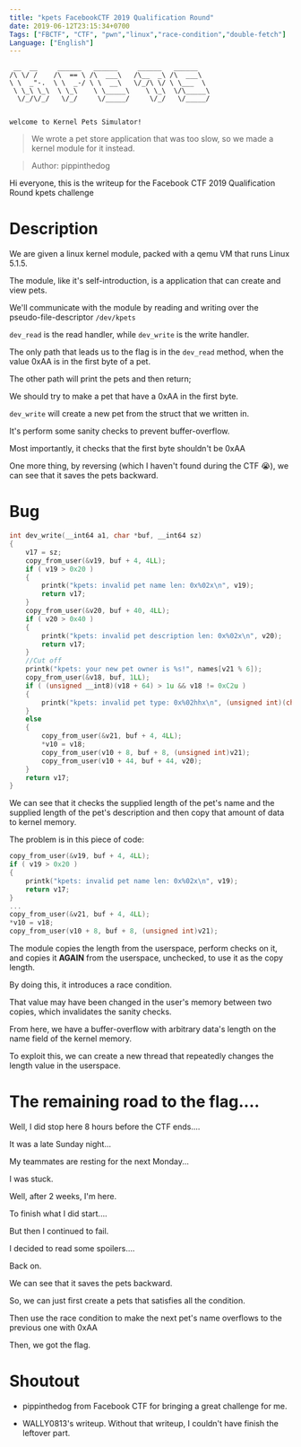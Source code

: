 ```yaml
---
title: "kpets FacebookCTF 2019 Qualification Round"
date: 2019-06-12T23:15:34+0700
Tags: ["FBCTF", "CTF", "pwn","linux","race-condition","double-fetch"]
Language: ["English"]
---
```


```
 __  __     ______   ______     ______   ______    
/\ \/ /    /\  == \ /\  ___\   /\__  _\ /\  ___\   
\ \  _"-.  \ \  _-/ \ \  __\   \/_/\ \/ \ \___  \  
 \ \_\ \_\  \ \_\    \ \_____\    \ \_\  \/\_____\ 
  \/_/\/_/   \/_/     \/_____/     \/_/   \/_____/ 

																									 
welcome to Kernel Pets Simulator!
```

> We wrote a pet store application that was too slow, so we made a kernel module for it instead.

> Author: pippinthedog

Hi everyone, this is the writeup for the Facebook CTF 2019 Qualification Round kpets challenge

# Description

We are given a linux kernel module, packed with a qemu VM that runs Linux 5.1.5.

The module, like it's self-introduction, is a application that can create and view pets.

We'll communicate with the module by reading and writing over the pseudo-file-descriptor `/dev/kpets`

`dev_read` is the read handler, while `dev_write` is the write handler.

The only path that leads us to the flag is in the `dev_read` method, when the value 0xAA is in the first byte of a pet.

The other path will print the pets and then return;

We should try to make a pet that have a 0xAA in the first byte.

`dev_write` will create a new pet from the struct that we written in.

It's perform some sanity checks to prevent buffer-overflow.

Most importantly, it checks that the first byte shouldn't be 0xAA

One more thing, by reversing (which I haven't found during the CTF 😭), we can see that it saves the pets backward.

# Bug

```c
int dev_write(__int64 a1, char *buf, __int64 sz)
{
	v17 = sz;
	copy_from_user(&v19, buf + 4, 4LL);
	if ( v19 > 0x20 )
	{
		printk("kpets: invalid pet name len: 0x%02x\n", v19);
		return v17;
	}
	copy_from_user(&v20, buf + 40, 4LL);
	if ( v20 > 0x40 )
	{
		printk("kpets: invalid pet description len: 0x%02x\n", v20);
		return v17;
	}
	//Cut off
	printk("kpets: your new pet owner is %s!", names[v21 % 6]);
	copy_from_user(&v18, buf, 1LL);
	if ( (unsigned __int8)(v18 + 64) > 1u && v18 != 0xC2u )
	{
		printk("kpets: invalid pet type: 0x%02hhx\n", (unsigned int)(char)v18);
	}
	else
	{
		copy_from_user(&v21, buf + 4, 4LL);
		*v10 = v18;
		copy_from_user(v10 + 8, buf + 8, (unsigned int)v21);
		copy_from_user(v10 + 44, buf + 44, v20);
	}
	return v17;
}
```

We can see that it checks the supplied length of the pet's name and the supplied length of the pet's description
and then copy that amount of data to kernel memory.

The problem is in this piece of code:

```c
copy_from_user(&v19, buf + 4, 4LL);
if ( v19 > 0x20 )
{
	printk("kpets: invalid pet name len: 0x%02x\n", v19);
	return v17;
}
...
copy_from_user(&v21, buf + 4, 4LL);
*v10 = v18;
copy_from_user(v10 + 8, buf + 8, (unsigned int)v21);
```

The module copies the length from the userspace, perform checks on it, and copies it **AGAIN** from the userspace, unchecked, to use it as the copy length.

By doing this, it introduces a race condition.

That value may have been changed in the user's memory between two copies, which invalidates the sanity checks.

From here, we have a buffer-overflow with arbitrary data's length on the name field of the kernel memory.

To exploit this, we can create a new thread that repeatedly changes the length value in the userspace.

# The remaining road to the flag....

Well, I did stop here 8 hours before the CTF ends....


It was a late Sunday night...


My teammates are resting for the next Monday...


I was stuck.


Well, after 2 weeks, I'm here.

To finish what I did start....

But then I continued to fail.

I decided to read some spoilers....

Back on.

We can see that it saves the pets backward.

So, we can just first create a pets that satisfies all the condition.

Then use the race condition to make the next pet's name overflows to the previous one with 0xAA

Then, we got the flag.

# Shoutout

- pippinthedog from Facebook CTF for bringing a great challenge for me.

- WALLY0813's writeup. Without that writeup, I couldn't have finish the leftover part.
